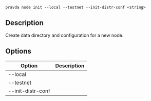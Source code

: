 ```pravda node init --local --testnet --init-distr-conf <string>```

## Description
Create data directory and configuration for a new node.
## Options

|Option|Description|
|----|----|
|--local|
|--testnet|
|--init-distr-conf|
